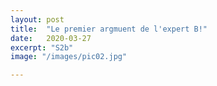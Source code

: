 ```yaml
---
layout: post
title:  "Le premier argmuent de l'expert B!"
date:   2020-03-27
excerpt: "S2b"
image: "/images/pic02.jpg"

---
```



